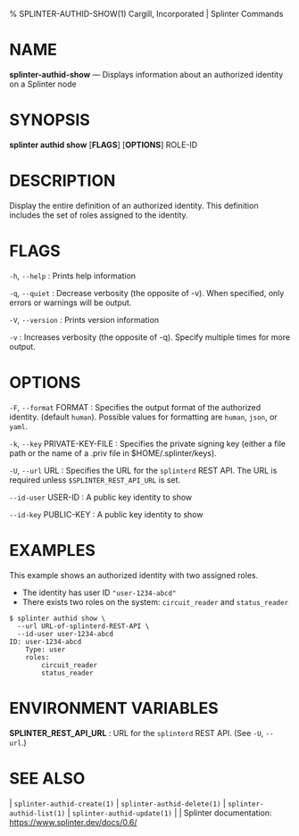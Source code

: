 % SPLINTER-AUTHID-SHOW(1) Cargill, Incorporated | Splinter Commands
<!--
  Copyright 2018-2022 Cargill Incorporated
  Licensed under Creative Commons Attribution 4.0 International License
  https://creativecommons.org/licenses/by/4.0/
-->

NAME
====

**splinter-authid-show** — Displays information about an authorized identity on
a Splinter node

SYNOPSIS
========
**splinter authid show** \[**FLAGS**\] \[**OPTIONS**\] ROLE-ID

DESCRIPTION
===========
Display the entire definition of an authorized identity. This definition
includes the set of roles assigned to the identity.

FLAGS
=====
`-h`, `--help`
: Prints help information

`-q`, `--quiet`
: Decrease verbosity (the opposite of -v). When specified, only errors or
  warnings will be output.

`-V`, `--version`
: Prints version information

`-v`
: Increases verbosity (the opposite of -q). Specify multiple times for more
  output.

OPTIONS
=======
`-F`, `--format` FORMAT
: Specifies the output format of the authorized identity. (default `human`).
  Possible values for formatting are `human`, `json`, or `yaml`.

`-k`, `--key` PRIVATE-KEY-FILE
: Specifies the private signing key (either a file path or the name of a
  .priv file in $HOME/.splinter/keys).

`-U`, `--url` URL
: Specifies the URL for the `splinterd` REST API. The URL is required unless
  `$SPLINTER_REST_API_URL` is set.

`--id-user` USER-ID
: A public key identity to show

`--id-key` PUBLIC-KEY
: A public key identity to show

EXAMPLES
========
This example shows an authorized identity with two assigned roles.

* The identity has user ID `"user-1234-abcd"`
* There exists two roles on the system: `circuit_reader` and `status_reader`

```
$ splinter authid show \
  --url URL-of-splinterd-REST-API \
  --id-user user-1234-abcd
ID: user-1234-abcd
    Type: user
    roles:
        circuit_reader
        status_reader
```

ENVIRONMENT VARIABLES
=====================
**SPLINTER_REST_API_URL**
: URL for the `splinterd` REST API. (See `-U`, `--url`.)

SEE ALSO
========
| `splinter-authid-create(1)`
| `splinter-authid-delete(1)`
| `splinter-authid-list(1)`
| `splinter-authid-update(1)`
|
| Splinter documentation: https://www.splinter.dev/docs/0.6/
